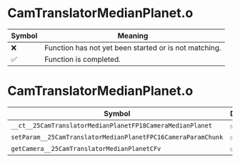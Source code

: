 # CamTranslatorMedianPlanet.o
| Symbol | Meaning 
| ------------- | ------------- 
| :x: | Function has not yet been started or is not matching. 
| :white_check_mark: | Function is completed. 


# CamTranslatorMedianPlanet.o
| Symbol | Decompiled? |
| ------------- | ------------- |
| `__ct__25CamTranslatorMedianPlanetFP18CameraMedianPlanet` | :white_check_mark: |
| `setParam__25CamTranslatorMedianPlanetFPC16CameraParamChunk` | :white_check_mark: |
| `getCamera__25CamTranslatorMedianPlanetCFv` | :white_check_mark: |
